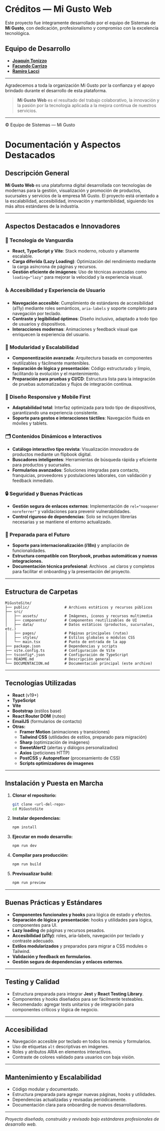 # Créditos — Mi Gusto Web

Este proyecto fue íntegramente desarrollado por el equipo de Sistemas de **Mi Gusto**, con dedicación, profesionalismo y compromiso con la excelencia tecnológica.

## Equipo de Desarrollo

- [**Joaquín Tonizzo**](https://github.com/JoaquinTonizzo)
- [**Facundo Carrizo**](https://github.com/Facu14carrizo)
- [**Ramiro Lacci**](https://github.com/ramirolacci)

---

Agradecemos a toda la organización Mi Gusto por la confianza y el apoyo brindado durante el desarrollo de esta plataforma.

> **Mi Gusto Web** es el resultado del trabajo colaborativo, la innovación y la pasión por la tecnología aplicada a la mejora continua de nuestros servicios.

---

© Equipo de Sistemas — Mi Gusto

# Documentación y Aspectos Destacados 

## Descripción General

**Mi Gusto Web** es una plataforma digital desarrollada con tecnologías de modernas para la gestión, visualización y promoción de productos, sucursales y servicios de la empresa Mi Gusto. El proyecto está orientado a la escalabilidad, accesibilidad, innovación y mantenibilidad, siguiendo los más altos estándares de la industria.

---

## Aspectos Destacados e Innovadores

### 🚀 Tecnología de Vanguardia
- **React, TypeScript y Vite**: Stack moderno, robusto y altamente escalable.
- **Carga diferida (Lazy Loading)**: Optimización del rendimiento mediante la carga asíncrona de páginas y recursos.
- **Gestión eficiente de imágenes**: Uso de técnicas avanzadas como `loading="lazy"` para mejorar la velocidad y la experiencia visual.

### ♿ Accesibilidad y Experiencia de Usuario
- **Navegación accesible**: Cumplimiento de estándares de accesibilidad (a11y) mediante roles semánticos, `aria-labels` y soporte completo para navegación por teclado.
- **Contraste y legibilidad óptimos**: Diseño inclusivo, adaptado a todo tipo de usuarios y dispositivos.
- **Interacciones modernas**: Animaciones y feedback visual que enriquecen la experiencia del usuario.

### 🧩 Modularidad y Escalabilidad
- **Componentización avanzada**: Arquitectura basada en componentes reutilizables y fácilmente mantenibles.
- **Separación de lógica y presentación**: Código estructurado y limpio, facilitando la evolución y el mantenimiento.
- **Preparación para pruebas y CI/CD**: Estructura lista para la integración de pruebas automatizadas y flujos de integración continua.

### 📱 Diseño Responsive y Mobile First
- **Adaptabilidad total**: Interfaz optimizada para todo tipo de dispositivos, garantizando una experiencia consistente.
- **Soporte para gestos e interacciones táctiles**: Navegación fluida en móviles y tablets.

### 🗂️ Contenidos Dinámicos e Interactivos
- **Catálogo interactivo tipo revista**: Visualización innovadora de productos mediante un flipbook digital.
- **Buscadores inteligentes**: Herramientas de búsqueda rápida y eficiente para productos y sucursales.
- **Formularios avanzados**: Soluciones integradas para contacto, franquicias, proveedores y postulaciones laborales, con validación y feedback inmediato.

### 🔒 Seguridad y Buenas Prácticas
- **Gestión segura de enlaces externos**: Implementación de `rel="noopener noreferrer"` y validaciones para prevenir vulnerabilidades.
- **Control riguroso de dependencias**: Solo se incluyen librerías necesarias y se mantiene el entorno actualizado.

### 🌟 Preparada para el Futuro
- **Soporte para internacionalización (i18n)** y ampliación de funcionalidades.
- **Estructura compatible con Storybook, pruebas automáticas y nuevas integraciones.**
- **Documentación técnica profesional**: Archivos `.md` claros y completos para facilitar el onboarding y la presentación del proyecto.

---

## Estructura de Carpetas

```
MiGustoSite/
├── public/                # Archivos estáticos y recursos públicos
├── src/
│   ├── assets/            # Imágenes, íconos y recursos multimedia
│   ├── components/        # Componentes reutilizables de UI
│   ├── data/              # Datos estáticos (productos, sucursales, etc.)
│   ├── pages/             # Páginas principales (rutas)
│   ├── styles/            # Estilos globales o módulos CSS
│   └── main.tsx           # Punto de entrada de la app
├── package.json           # Dependencias y scripts
├── vite.config.ts         # Configuración de Vite
├── tsconfig*.json         # Configuración de TypeScript
├── README.md              # Descripción general
└── DOCUMENTACION.md       # Documentación principal (este archivo)
```

---

## Tecnologías Utilizadas

- **React** (v19+)
- **TypeScript**
- **Vite**
- **Bootstrap** (estilos base)
- **React Router DOM** (ruteo)
- **EmailJS** (formularios de contacto)
- **Otras:**
  - **Framer Motion** (animaciones y transiciones)
  - **Tailwind CSS** (utilidades de estilos, preparado para migración)
  - **Sharp** (optimización de imágenes)
  - **SweetAlert2** (alertas y diálogos personalizados)
  - **Axios** (peticiones HTTP)
  - **PostCSS** y **Autoprefixer** (procesamiento de CSS)
  - **Scripts optimizadores de imagenes**

---

## Instalación y Puesta en Marcha

1. **Clonar el repositorio:**
   ```bash
   git clone <url-del-repo>
   cd MiGustoSite
   ```
2. **Instalar dependencias:**
   ```bash
   npm install
   ```
3. **Ejecutar en modo desarrollo:**
   ```bash
   npm run dev
   ```
4. **Compilar para producción:**
   ```bash
   npm run build
   ```
5. **Previsualizar build:**
   ```bash
   npm run preview
   ```

---

## Buenas Prácticas y Estándares

- **Componentes funcionales y hooks** para lógica de estado y efectos.
- **Separación de lógica y presentación**: hooks y utilidades para lógica, componentes para UI.
- **Lazy loading** de páginas y recursos pesados.
- **Accesibilidad (a11y)**: roles, aria-labels, navegación por teclado y contraste adecuado.
- **Estilos modularizados** y preparados para migrar a CSS modules o Tailwind.
- **Validación y feedback en formularios**.
- **Gestión segura de dependencias y enlaces externos**.

---

## Testing y Calidad

- Estructura preparada para integrar **Jest** y **React Testing Library**.
- Componentes y hooks diseñados para ser fácilmente testeables.
- Recomendado: agregar tests unitarios y de integración para componentes críticos y lógica de negocio.

---

## Accesibilidad

- Navegación accesible por teclado en todos los menús y formularios.
- Uso de etiquetas `alt` descriptivas en imágenes.
- Roles y atributos ARIA en elementos interactivos.
- Contraste de colores validado para usuarios con baja visión.

---

## Mantenimiento y Escalabilidad

- Código modular y documentado.
- Estructura preparada para agregar nuevas páginas, hooks y utilidades.
- Dependencias actualizadas y revisadas periódicamente.
- Documentación clara para onboarding de nuevos desarrolladores.

---

*Proyecto diseñado, construido y revisado bajo estándares profesionales de desarrollo web.* 
